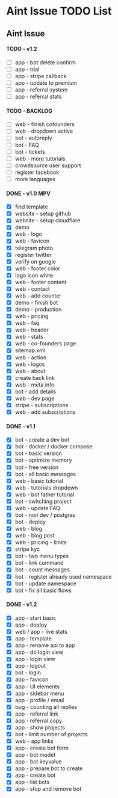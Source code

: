 # Aint Issue TODO List

## Aint Issue

#### TODO - v1.2

- [ ] app - bot delete confirm
- [ ] app - trial
- [ ] app - stripe callback
- [ ] app - update to premium
- [ ] app - referral system
- [ ] app - referral stats

#### TODO - BACKLOG

- [ ] web - finish cofounders
- [ ] web - dropdown active
- [ ] bot - autoreply
- [ ] bot - FAQ
- [ ] bot - tickets
- [ ] web - more tutorials
- [ ] crowdsource user support
- [ ] register facebook
- [ ] more languages

#### DONE - v1.0 MPV

- [x] find template
- [x] website - setup github
- [x] website - setup cloudflare
- [x] demo
- [x] web - logo
- [x] web - favicon
- [x] telegram photo
- [x] register twitter
- [x] verify on google
- [x] web - footer color
- [x] logo icon white
- [x] web - footer content
- [x] web - contact
- [x] web - add counter
- [x] demo - finish bot
- [x] demo - production
- [x] web - pricing
- [x] web - faq
- [x] web - header
- [x] web - stats
- [x] web - co-founders page
- [x] sitemap.xml
- [x] web - action
- [x] web - logos
- [x] web - about
- [x] create back link
- [x] web - meta info
- [x] bot - add details
- [x] web - dev page
- [x] stripe - subscriptions
- [x] web - add subscriptions

#### DONE - v1.1

- [x] bot - create a dev bot
- [x] bot - docker / docker compose
- [x] bot - basic version
- [x] bot - optimize memory
- [x] bot - free version
- [x] bot - all basic messages
- [x] web - basic tutorial
- [x] web - tutorials dropdown
- [x] web - bot father tutorial
- [x] bot - switching project
- [x] web - update FAQ
- [x] bot - non dev / postgres
- [x] bot - deploy
- [x] web - blog
- [x] web - blog post
- [x] web - pricing - limits
- [x] stripe kyc
- [x] bot - two menu types
- [x] bot - link command
- [x] bot - count messages
- [x] bot - register already used namespace
- [x] bot - update namespace
- [x] bot - fix all basic flows

#### DONE - v1.2

- [x] app - start basic
- [x] app - deploy
- [x] web / app - live stats
- [x] app - template
- [x] app - rename api to app
- [x] app - do login view
- [x] app - login view
- [x] app - logout
- [x] bot - login
- [x] app - favicon
- [x] app - UI elements
- [x] app - sidebar menu
- [x] app - profile / email
- [x] bug - counting all replies
- [x] app - referral link
- [x] app - referral copy
- [x] app - show projects
- [x] bot - limit number of projects
- [x] web - app links
- [x] app - create bot form
- [x] app - bot model
- [x] app - bot keyvalue
- [x] app - prepare bot to create
- [x] app - create bot
- [x] app - list bots
- [x] app - stop and remove bot
